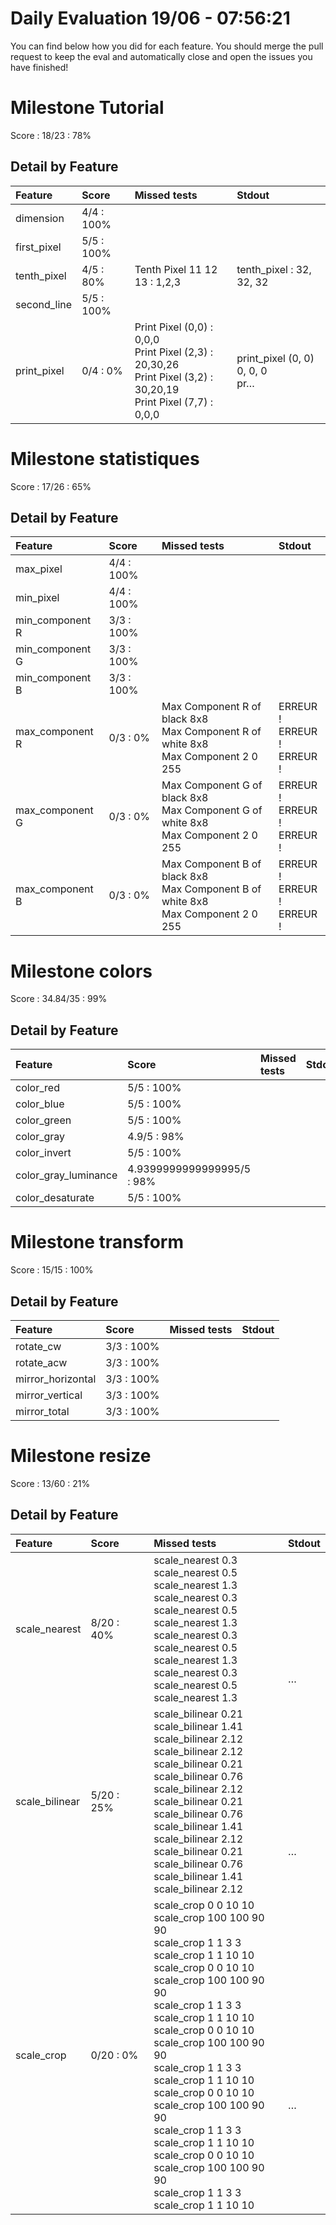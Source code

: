 # Daily Evaluation 19/06 - 07:56:21
You can find below how you did for each feature. 
 You should merge the pull request to keep the eval and automatically close and open the issues you have finished!
# Milestone  Tutorial
Score : 18/23 :  78%
## Detail by Feature
| Feature     | Score       | Missed tests                                                                                                           | Stdout                            |
| :---------- | :---------- | :--------------------------------------------------------------------------------------------------------------------- | :-------------------------------- |
| dimension   | 4/4 :  100% |                                                                                                                        |                                   |
| first_pixel | 5/5 :  100% |                                                                                                                        |                                   |
| tenth_pixel | 4/5 :  80%  | Tenth Pixel 11 12 13 : 1,2,3                                                                                           | tenth_pixel : 32, 32, 32          |
| second_line | 5/5 :  100% |                                                                                                                        |                                   |
| print_pixel | 0/4 :  0%   | Print Pixel (0,0) : 0,0,0<br>Print Pixel (2,3) : 20,30,26<br>Print Pixel (3,2) : 30,20,19<br>Print Pixel (7,7) : 0,0,0 | print_pixel (0, 0) 0, 0, 0<br>pr… |

# Milestone  statistiques
Score : 17/26 :  65%
## Detail by Feature
| Feature         | Score       | Missed tests                                                                          | Stdout                           |
| :-------------- | :---------- | :------------------------------------------------------------------------------------ | :------------------------------- |
| max_pixel       | 4/4 :  100% |                                                                                       |                                  |
| min_pixel       | 4/4 :  100% |                                                                                       |                                  |
| min_component R | 3/3 :  100% |                                                                                       |                                  |
| min_component G | 3/3 :  100% |                                                                                       |                                  |
| min_component B | 3/3 :  100% |                                                                                       |                                  |
| max_component R | 0/3 :  0%   | Max Component R of black 8x8<br>Max Component R of white 8x8<br>Max Component 2 0 255 | ERREUR !<br>ERREUR !<br>ERREUR ! |
| max_component G | 0/3 :  0%   | Max Component G of black 8x8<br>Max Component G of white 8x8<br>Max Component 2 0 255 | ERREUR !<br>ERREUR !<br>ERREUR ! |
| max_component B | 0/3 :  0%   | Max Component B of black 8x8<br>Max Component B of white 8x8<br>Max Component 2 0 255 | ERREUR !<br>ERREUR !<br>ERREUR ! |

# Milestone  colors
Score : 34.84/35 :  99%
## Detail by Feature
| Feature              | Score                       | Missed tests | Stdout |
| :------------------- | :-------------------------- | :----------- | :----- |
| color_red            | 5/5 :  100%                 |              |        |
| color_blue           | 5/5 :  100%                 |              |        |
| color_green          | 5/5 :  100%                 |              |        |
| color_gray           | 4.9/5 :  98%                |              |        |
| color_invert         | 5/5 :  100%                 |              |        |
| color_gray_luminance | 4.9399999999999995/5 :  98% |              |        |
| color_desaturate     | 5/5 :  100%                 |              |        |

# Milestone  transform
Score : 15/15 :  100%
## Detail by Feature
| Feature           | Score       | Missed tests | Stdout |
| :---------------- | :---------- | :----------- | :----- |
| rotate_cw         | 3/3 :  100% |              |        |
| rotate_acw        | 3/3 :  100% |              |        |
| mirror_horizontal | 3/3 :  100% |              |        |
| mirror_vertical   | 3/3 :  100% |              |        |
| mirror_total      | 3/3 :  100% |              |        |

# Milestone  resize
Score : 13/60 :  21%
## Detail by Feature
| Feature        | Score       | Missed tests                                                                                                                                                                                                                                                                                                                                                                                                                                                                                           | Stdout                            |
| :------------- | :---------- | :----------------------------------------------------------------------------------------------------------------------------------------------------------------------------------------------------------------------------------------------------------------------------------------------------------------------------------------------------------------------------------------------------------------------------------------------------------------------------------------------------- | :-------------------------------- |
| scale_nearest  | 8/20 :  40% | scale_nearest 0.3<br>scale_nearest 0.5<br>scale_nearest 1.3<br>scale_nearest 0.3<br>scale_nearest 0.5<br>scale_nearest 1.3<br>scale_nearest 0.3<br>scale_nearest 0.5<br>scale_nearest 1.3<br>scale_nearest 0.3<br>scale_nearest 0.5<br>scale_nearest 1.3                                                                                                                                                                                                                                               | <br><br><br><br><br><br><br><br>… |
| scale_bilinear | 5/20 :  25% | scale_bilinear 0.21<br>scale_bilinear 1.41<br>scale_bilinear 2.12<br>scale_bilinear 2.12<br>scale_bilinear 0.21<br>scale_bilinear 0.76<br>scale_bilinear 2.12<br>scale_bilinear 0.21<br>scale_bilinear 0.76<br>scale_bilinear 1.41<br>scale_bilinear 2.12<br>scale_bilinear 0.21<br>scale_bilinear 0.76<br>scale_bilinear 1.41<br>scale_bilinear 2.12                                                                                                                                                  | <br><br><br><br><br><br><br><br>… |
| scale_crop     | 0/20 :  0%  | scale_crop 0 0 10 10<br>scale_crop 100 100 90 90<br>scale_crop 1 1 3 3<br>scale_crop 1 1 10 10<br>scale_crop 0 0 10 10<br>scale_crop 100 100 90 90<br>scale_crop 1 1 3 3<br>scale_crop 1 1 10 10<br>scale_crop 0 0 10 10<br>scale_crop 100 100 90 90<br>scale_crop 1 1 3 3<br>scale_crop 1 1 10 10<br>scale_crop 0 0 10 10<br>scale_crop 100 100 90 90<br>scale_crop 1 1 3 3<br>scale_crop 1 1 10 10<br>scale_crop 0 0 10 10<br>scale_crop 100 100 90 90<br>scale_crop 1 1 3 3<br>scale_crop 1 1 10 10 | <br><br><br><br><br><br><br><br>… |

